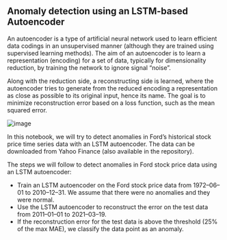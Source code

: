 ## Anomaly detection using an LSTM-based Autoencoder 


An autoencoder is a type of artificial neural network used to learn efficient data codings in an unsupervised manner (although they are trained using supervised learning methods). The aim of an autoencoder is to learn a representation (encoding) for a set of data, typically for dimensionality reduction, by training the network to ignore signal “noise”. 


Along with the reduction side, a reconstructing side is learned, where the autoencoder tries to generate from the reduced encoding a representation as close as possible to its original input, hence its name. The goal is to minimize reconstruction error based on a loss function, such as the mean squared error.

![image](https://user-images.githubusercontent.com/12089275/111929730-8336ff80-8ab7-11eb-9063-0df948ae5444.png)

In this notebook, we will try to detect anomalies in Ford’s historical stock price time series data with an LSTM autoencoder.
The data can be downloaded from Yahoo Finance (also available in the repository).

The steps we will follow to detect anomalies in Ford stock price data using an LSTM autoencoder:
- Train an LSTM autoencoder on the Ford stock price data from 1972–06–01 to 2010–12–31. We assume that there were no anomalies and they were normal.
- Use the LSTM autoencoder to reconstruct the error on the test data from 2011–01–01 to 2021–03–19.
- If the reconstruction error for the test data is above the threshold (25% of the max MAE), we classify the data point as an anomaly.
